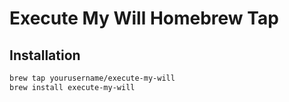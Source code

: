 # Execute My Will Homebrew Tap

## Installation

```bash
brew tap yourusername/execute-my-will
brew install execute-my-will